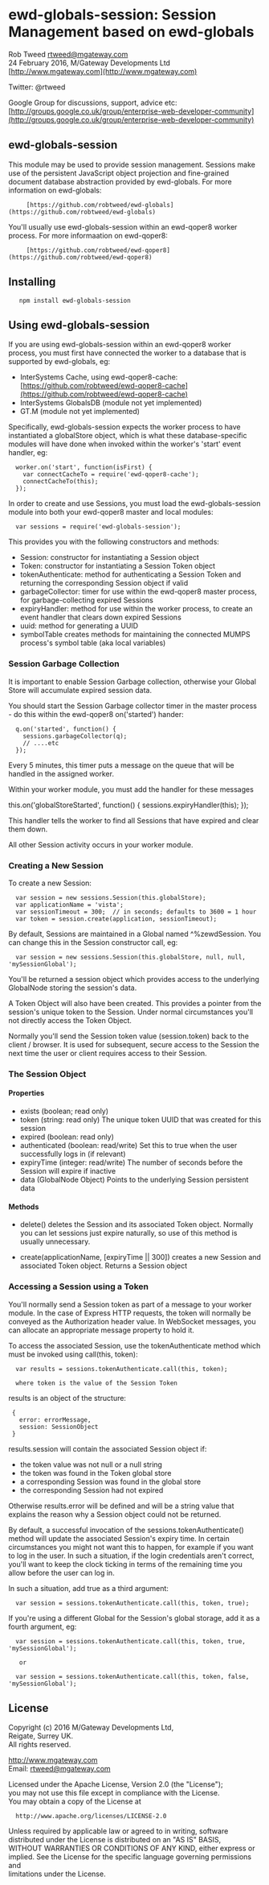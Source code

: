 # ewd-globals-session: Session Management based on ewd-globals
 
Rob Tweed <rtweed@mgateway.com>  
24 February 2016, M/Gateway Developments Ltd [http://www.mgateway.com](http://www.mgateway.com)  

Twitter: @rtweed

Google Group for discussions, support, advice etc: [http://groups.google.co.uk/group/enterprise-web-developer-community](http://groups.google.co.uk/group/enterprise-web-developer-community)


## ewd-globals-session

This module may be used to provide session management.  Sessions make use of the persistent JavaScript object projection and 
fine-grained document database abstraction provided by ewd-globals.  For more information on ewd-globals:

         [https://github.com/robtweed/ewd-globals](https://github.com/robtweed/ewd-globals)

You'll usually use ewd-globals-session within an ewd-qoper8 worker process.  For more informaation on ewd-qoper8:

         [https://github.com/robtweed/ewd-qoper8](https://github.com/robtweed/ewd-qoper8)


## Installing

       npm install ewd-globals-session
	   
## Using ewd-globals-session

If you are using ewd-globals-session within an ewd-qoper8 worker process, you must first have connected the worker to a
database that is supported by ewd-globals, eg:

- InterSystems Cache, using ewd-qoper8-cache: [https://github.com/robtweed/ewd-qoper8-cache](https://github.com/robtweed/ewd-qoper8-cache)
- InterSystems GlobalsDB (module not yet implemented)
- GT.M (module not yet implemented)

Specifically, ewd-globals-session expects the worker process to have instantiated a globalStore object, which is what these
database-specific modules will have done when invoked within the worker's 'start' event handler, eg:

      worker.on('start', function(isFirst) {
        var connectCacheTo = require('ewd-qoper8-cache');
        connectCacheTo(this);
      });



In order to create and use Sessions, you must load the ewd-globals-session module into both your ewd-qoper8 
master and local modules:

      var sessions = require('ewd-globals-session');

This provides you with the following constructors and methods:

- Session:            constructor for instantiating a Session object
- Token:              constructor for instantiating a Session Token object
- tokenAuthenticate:  method for authenticating a Session Token and returning the corresponding Session object if valid
- garbageCollector:   timer for use within the ewd-qoper8 master process, for garbage-collecting expired Sessions
- expiryHandler:      method for use within the worker process, to create an event handler that clears down expired Sessions
- uuid:               method for generating a UUID
- symbolTable         creates methods for maintaining the connected MUMPS process's symbol table (aka local variables)


### Session Garbage Collection

It is important to enable Session Garbage collection, otherwise your Global Store will accumulate expired session data.

You should start the Session Garbage collector timer in the master process - do this within the ewd-qoper8 on('started') hander:

      q.on('started', function() {
        sessions.garbageCollector(q);
        // ....etc
      });

Every 5 minutes, this timer puts a message on the queue that will be handled in the assigned worker.

Within your worker module, you must add the handler for these messages

  this.on('globalStoreStarted', function() {
    sessions.expiryHandler(this);
  });

This handler tells the worker to find all Sessions that have expired and clear them down.

All other Session activity occurs in your worker module.


### Creating a New Session

To create a new Session:

      var session = new sessions.Session(this.globalStore);
      var applicationName = 'vista';
      var sessionTimeout = 300;  // in seconds; defaults to 3600 = 1 hour
      var token = session.create(application, sessionTimeout);

By default, Sessions are maintained in a Global named ^%zewdSession.  You can change this in the Session constructor call, eg:

      var session = new sessions.Session(this.globalStore, null, null, 'mySessionGlobal');

You'll be returned a session object which provides access to the underlying GlobalNode storing the session's data.

A Token Object will also have been created.  This provides a pointer from the session's unique token to the Session.  Under normal
circumstances you'll not directly access the Token Object.

Normally you'll send the Session token value (session.token) back to the client / browser.  It is used for subsequent, secure
access to the Session the next time the user or client requires access to their Session.

### The Session Object

#### Properties

- exists         (boolean; read only)
- token          (string: read only) The unique token UUID that was created for this session
- expired        (boolean: read only)
- authenticated  (boolean: read/write) Set this to true when the user successfully logs in (if relevant)
- expiryTime     (integer: read/write) The number of seconds before the Session will expire if inactive
- data           (GlobalNode Object) Points to the underlying Session persistent data

#### Methods

- delete()   deletes the Session and its associated Token object.  Normally you can let sessions just expire naturally, so 
use of this method is usually unnecessary.

- create(applicationName, [expiryTime || 300])  creates a new Session and associated Token object.  Returns a Session object


### Accessing a Session using a Token

You'll normally send a Session token as part of a message to your worker module.  In the case of Express HTTP requests, the
token will normally be conveyed as the Authorization header value.  In WebSocket messages, you can allocate an appropriate
message property to hold it.

To access the associated Session, use the tokenAuthenticate method which must be invoked using call(this, token):

      var results = sessions.tokenAuthenticate.call(this, token);

      where token is the value of the Session Token

results is an object of the structure:

     {
       error: errorMessage,
       session: SessionObject
     }


results.session will contain the associated Session object if:

- the token value was not null or a null string
- the token was found in the Token global store
- a corresponding Session was found in the global store
- the corresponding Session had not expired

Otherwise results.error will be defined and will be a string value that explains the reason why a Session object could not be returned.

By default, a successful invocation of the sessions.tokenAuthenticate() method will update the associated Session's expiry time.  In certain
circumstances you might not want this to happen, for example if you want to log in the user.  In such a situation, if the login
credentials aren't correct, you'll want to keep the clock ticking in terms of the remaining time you allow before the user can
log in.

In such a situation, add true as a third argument:

      var session = sessions.tokenAuthenticate.call(this, token, true);


If you're using a different Global for the Session's global storage, add it as a fourth argument, eg:

      var session = sessions.tokenAuthenticate.call(this, token, true, 'mySessionGlobal');

       or

      var session = sessions.tokenAuthenticate.call(this, token, false, 'mySessionGlobal');



## License

 Copyright (c) 2016 M/Gateway Developments Ltd,                           
 Reigate, Surrey UK.                                                      
 All rights reserved.                                                     
                                                                           
  http://www.mgateway.com                                                  
  Email: rtweed@mgateway.com                                               
                                                                           
                                                                           
  Licensed under the Apache License, Version 2.0 (the "License");          
  you may not use this file except in compliance with the License.         
  You may obtain a copy of the License at                                  
                                                                           
      http://www.apache.org/licenses/LICENSE-2.0                           
                                                                           
  Unless required by applicable law or agreed to in writing, software      
  distributed under the License is distributed on an "AS IS" BASIS,        
  WITHOUT WARRANTIES OR CONDITIONS OF ANY KIND, either express or implied. 
  See the License for the specific language governing permissions and      
   limitations under the License.      
